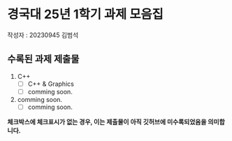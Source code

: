 # 경국대 25년 1학기 과제 모음집
작성자 : 20230945 김범석

## 수록된 과제 제출물
1. C++
   - [ ] C++ & Graphics
   - [ ] comming soon.
2. comming soon.
   - [ ] comming soon.

**체크박스에 체크표시가 없는 경우, 이는 제출물이 아직 깃허브에 미수록되었음을 의미합니다.**
